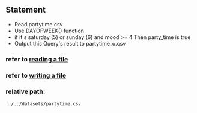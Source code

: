 ## Statement
- Read partytime.csv
- Use DAYOFWEEK() function
- if it's saturday (5) or sunday (6) and mood >= 4 Then party_time is true
- Output this Query's result to partytime_o.csv

### refer to [reading a file](../../duckdb-help/reading-a-file.md)
### refer to [writing a file](../../duckdb-help/writing-a-file.md)

### relative path:
~~~
../../datasets/partytime.csv
~~~